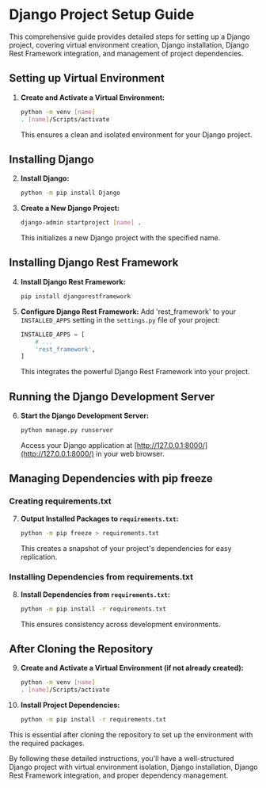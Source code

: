 # Django Project Setup Guide

This comprehensive guide provides detailed steps for setting up a Django project, covering virtual environment creation, Django installation, Django Rest Framework integration, and management of project dependencies.

## Setting up Virtual Environment

1. **Create and Activate a Virtual Environment:**
    ```bash
    python -m venv [name]
    . [name]/Scripts/activate
    ```

   This ensures a clean and isolated environment for your Django project.

## Installing Django

2. **Install Django:**
    ```bash
    python -m pip install Django
    ```

3. **Create a New Django Project:**
    ```bash
    django-admin startproject [name] .
    ```

   This initializes a new Django project with the specified name.

## Installing Django Rest Framework

4. **Install Django Rest Framework:**
    ```bash
    pip install djangorestframework
    ```

5. **Configure Django Rest Framework:**
    Add 'rest_framework' to your `INSTALLED_APPS` setting in the `settings.py` file of your project:
    ```python
    INSTALLED_APPS = [
        # ...
        'rest_framework',
    ]
    ```

   This integrates the powerful Django Rest Framework into your project.

## Running the Django Development Server

6. **Start the Django Development Server:**
    ```bash
    python manage.py runserver
    ```

   Access your Django application at [http://127.0.0.1:8000/](http://127.0.0.1:8000/) in your web browser.

## Managing Dependencies with pip freeze

### Creating requirements.txt

7. **Output Installed Packages to `requirements.txt`:**
    ```bash
    python -m pip freeze > requirements.txt
    ```

   This creates a snapshot of your project's dependencies for easy replication.

### Installing Dependencies from requirements.txt

8. **Install Dependencies from `requirements.txt`:**
    ```bash
    python -m pip install -r requirements.txt
    ```

   This ensures consistency across development environments.

## After Cloning the Repository

9. **Create and Activate a Virtual Environment (if not already created):**
    ```bash
    python -m venv [name]
    . [name]/Scripts/activate
    ```

10. **Install Project Dependencies:**
    ```bash
    python -m pip install -r requirements.txt
    ```

   This is essential after cloning the repository to set up the environment with the required packages.

By following these detailed instructions, you'll have a well-structured Django project with virtual environment isolation, Django installation, Django Rest Framework integration, and proper dependency management.